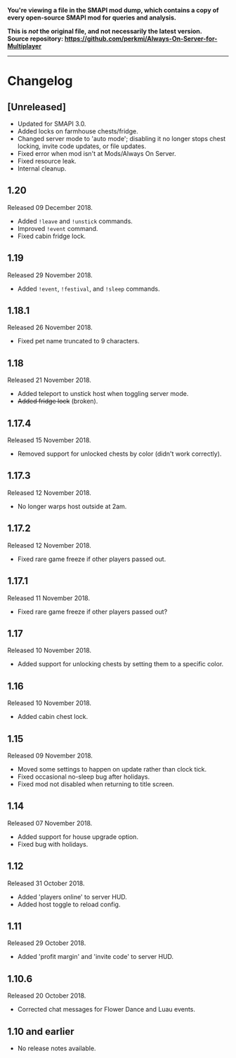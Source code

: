 **You're viewing a file in the SMAPI mod dump, which contains a copy of every open-source SMAPI mod
for queries and analysis.**

**This is _not_ the original file, and not necessarily the latest version.**  
**Source repository: https://github.com/perkmi/Always-On-Server-for-Multiplayer**

----

# Changelog

## [Unreleased]
- Updated for SMAPI 3.0.
- Added locks on farmhouse chests/fridge.
- Changed server mode to 'auto mode'; disabling it no longer stops chest locking, invite code updates, or file updates.
- Fixed error when mod isn't at Mods/Always On Server.
- Fixed resource leak.
- Internal cleanup.

## 1.20
Released 09 December 2018.

- Added `!leave` and `!unstick` commands.
- Improved `!event` command.
- Fixed cabin fridge lock.

## 1.19
Released 29 November 2018.

- Added `!event`, `!festival`, and `!sleep` commands.

## 1.18.1
Released 26 November 2018.

- Fixed pet name truncated to 9 characters.

## 1.18
Released 21 November 2018.

- Added teleport to unstick host when toggling server mode.
- ~~Added fridge lock~~ (broken).

## 1.17.4
Released 15 November 2018.

- Removed support for unlocked chests by color (didn't work correctly).

## 1.17.3
Released 12 November 2018.

- No longer warps host outside at 2am.

## 1.17.2
Released 12 November 2018.

- Fixed rare game freeze if other players passed out.

## 1.17.1
Released 11 November 2018.

- Fixed rare game freeze if other players passed out?

## 1.17
Released 10 November 2018.

- Added support for unlocking chests by setting them to a specific color.

## 1.16
Released 10 November 2018.

- Added cabin chest lock.

## 1.15
Released 09 November 2018.

- Moved some settings to happen on update rather than clock tick.
- Fixed occasional no-sleep bug after holidays.
- Fixed mod not disabled when returning to title screen.

## 1.14
Released 07 November 2018.

- Added support for house upgrade option.
- Fixed bug with holidays.

## 1.12
Released 31 October 2018.

- Added 'players online' to server HUD.
- Added host toggle to reload config.

## 1.11
Released 29 October 2018.

- Added 'profit margin' and 'invite code' to server HUD.

## 1.10.6
Released 20 October 2018.

- Corrected chat messages for Flower Dance and Luau events.

## 1.10 and earlier
- No release notes available.
